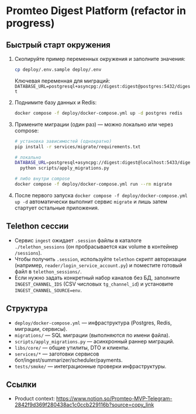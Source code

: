 # Promteo Digest Platform (refactor in progress)

## Быстрый старт окружения

1. Скопируйте пример переменных окружения и заполните значения:
   ```bash
   cp deploy/.env.sample deploy/.env
   ```

   Ключевая переменная для миграций: `DATABASE_URL=postgresql+asyncpg://digest:digest@postgres:5432/digest`

2. Поднимите базу данных и Redis:
   ```bash
   docker compose -f deploy/docker-compose.yml up -d postgres redis
   ```

3. Примените миграции (один раз) — можно локально или через compose:
   ```bash
   # установка зависимостей (однократно)
   pip install -r services/migrate/requirements.txt

   # локально
   DATABASE_URL=postgresql+asyncpg://digest:digest@localhost:5433/digest \
     python scripts/apply_migrations.py

   # либо внутри compose
   docker compose -f deploy/docker-compose.yml run --rm migrate
   ```

4. После первого запуска `docker compose -f deploy/docker-compose.yml up -d` автоматически выполнит сервис `migrate` и лишь затем стартует остальные приложения.

## Telethon сессии

- Сервис `ingest` ожидает `.session` файлы в каталоге `./telethon_sessions` (он пробрасывается как volume в контейнер `/sessions`).
- Чтобы получить `.session`, используйте `telethon` скрипт авторизации (например, `reader/login_service_account.py`) и поместите готовый файл в `telethon_sessions/`.
- Если нужно задать конкретный набор каналов без БД, заполните `INGEST_CHANNEL_IDS` (CSV числовых `tg_channel_id`) и установите `INGEST_CHANNEL_SOURCE=env`.

## Структура

- `deploy/docker-compose.yml` — инфраструктура (Postgres, Redis, миграции, сервисы).
- `migrations/` — SQL миграции (выполняются по имени файла).
- `scripts/apply_migrations.py` — асинхронный раннер миграций.
- `libs/core/` — общие утилиты, DTO и клиенты.
- `services/*` — заготовки сервисов бот/ingest/summarizer/scheduler/payments.
- `tests/smoke/` — интеграционные проверки инфраструктуры.

## Ссылки

- Product context: https://www.notion.so/Promteo-MVP-Telegram-2842f9d369f280438ac1c0ccb229116b?source=copy_link
